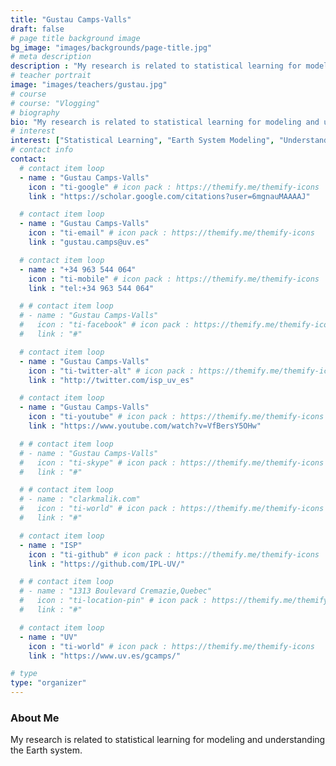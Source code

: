 ```yaml
---
title: "Gustau Camps-Valls"
draft: false
# page title background image
bg_image: "images/backgrounds/page-title.jpg"
# meta description
description : "My research is related to statistical learning for modeling and understanding the Earth system."
# teacher portrait
image: "images/teachers/gustau.jpg"
# course
# course: "Vlogging"
# biography
bio: "My research is related to statistical learning for modeling and understanding the Earth system."
# interest
interest: ["Statistical Learning", "Earth System Modeling", "Understanding Complex Systems"]
# contact info
contact:
  # contact item loop
  - name : "Gustau Camps-Valls"
    icon : "ti-google" # icon pack : https://themify.me/themify-icons
    link : "https://scholar.google.com/citations?user=6mgnauMAAAAJ"

  # contact item loop
  - name : "Gustau Camps-Valls"
    icon : "ti-email" # icon pack : https://themify.me/themify-icons
    link : "gustau.camps@uv.es"

  # contact item loop
  - name : "+34 963 544 064"
    icon : "ti-mobile" # icon pack : https://themify.me/themify-icons
    link : "tel:+34 963 544 064"

  # # contact item loop
  # - name : "Gustau Camps-Valls"
  #   icon : "ti-facebook" # icon pack : https://themify.me/themify-icons
  #   link : "#"

  # contact item loop
  - name : "Gustau Camps-Valls"
    icon : "ti-twitter-alt" # icon pack : https://themify.me/themify-icons
    link : "http://twitter.com/isp_uv_es"

  # contact item loop
  - name : "Gustau Camps-Valls"
    icon : "ti-youtube" # icon pack : https://themify.me/themify-icons
    link : "https://www.youtube.com/watch?v=VfBersY5OHw"

  # # contact item loop
  # - name : "Gustau Camps-Valls"
  #   icon : "ti-skype" # icon pack : https://themify.me/themify-icons
  #   link : "#"

  # # contact item loop
  # - name : "clarkmalik.com"
  #   icon : "ti-world" # icon pack : https://themify.me/themify-icons
  #   link : "#"

  # contact item loop
  - name : "ISP"
    icon : "ti-github" # icon pack : https://themify.me/themify-icons
    link : "https://github.com/IPL-UV/"

  # # contact item loop
  # - name : "1313 Boulevard Cremazie,Quebec"
  #   icon : "ti-location-pin" # icon pack : https://themify.me/themify-icons
  #   link : "#"

  # contact item loop
  - name : "UV"
    icon : "ti-world" # icon pack : https://themify.me/themify-icons
    link : "https://www.uv.es/gcamps/"

# type
type: "organizer"
---
```


### About Me

My research is related to statistical learning for modeling and understanding the Earth system.